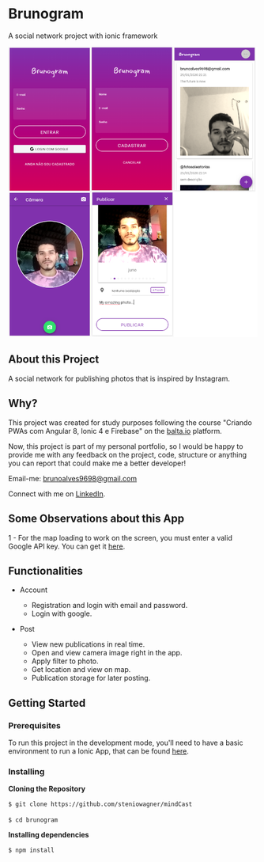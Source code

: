 # Brunogram

A social network project with ionic framework

![App Screenshots](https://github.com/brunoalves9698/Brunogram/blob/master/full-app.png)

## About this Project

A social network for publishing photos that is inspired by Instagram.

## Why?

This project was created for study purposes following the course "Criando PWAs com Angular 8, Ionic 4 e Firebase" on the [balta.io](https://balta.io/cursos/criando-pwas-com-angular-ionic-e-firebase) platform.

Now, this project is part of my personal portfolio, so I would be happy to provide me with any feedback on the project, code, structure or anything you can report that could make me a better developer!

Email-me: brunoalves9698@gmail.com

Connect with me on [LinkedIn](https://www.linkedin.com/in/bruno-alves-de-souza-44a934196/).

## Some Observations about this App

1 - For the map loading to work on the screen, you must enter a valid Google API key. You can get it [here](https://developers.google.com/maps/documentation/javascript/get-api-key?hl=en#key).

## Functionalities

- Account
  - Registration and login with email and password.
  - Login with google.

- Post
  - View new publications in real time.
  - Open and view camera image right in the app.
  - Apply filter to photo.
  - Get location and view on map.
  - Publication storage for later posting.
  
## Getting Started

### Prerequisites

To run this project in the development mode, you'll need to have a basic environment to run a Ionic App, that can be found [here](https://ionicframework.com/docs/installation/cli).

### Installing

**Cloning the Repository**

```
$ git clone https://github.com/steniowagner/mindCast

$ cd brunogram
```

**Installing dependencies**

```
$ npm install
```





